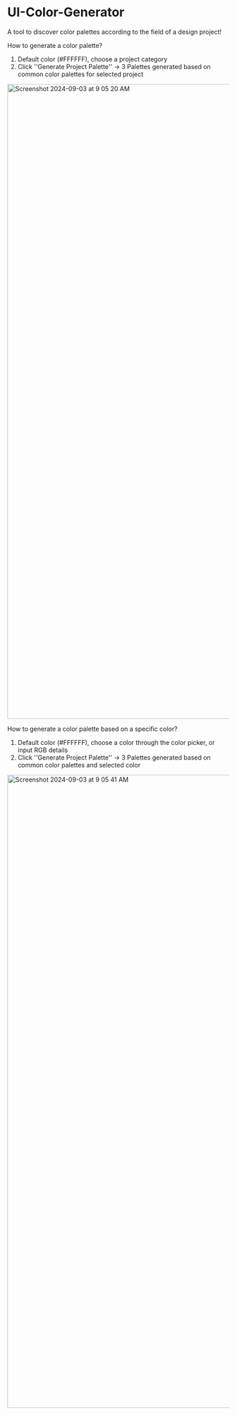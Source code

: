 # UI-Color-Generator
A tool to discover color palettes according to the field of a design project!

How to generate a color palette?
1. Default color (#FFFFFF), choose a project category
2. Click ''Generate Project Palette'' -> 3 Palettes generated based on common color palettes for selected project

<img width="1440" alt="Screenshot 2024-09-03 at 9 05 20 AM" src="https://github.com/user-attachments/assets/54aca8cd-340f-41c5-b1d5-6fe4a6176447">

How to generate a color palette based on a specific color?
1. Default color (#FFFFFF), choose a color through the color picker, or input RGB details
2. Click ''Generate Project Palette'' -> 3 Palettes generated based on common color palettes and selected color

<img width="1436" alt="Screenshot 2024-09-03 at 9 05 41 AM" src="https://github.com/user-attachments/assets/b363c0c5-ce6c-4c3f-b848-e70892d9a20f">

